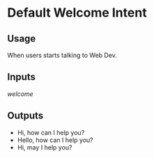# Default Welcome Intent
## Usage
When users starts talking to Web Dev.
## Inputs
_welcome_
## Outputs
* Hi, how can I help you?
* Hello, how can I help you?
* Hi, may I help you?

